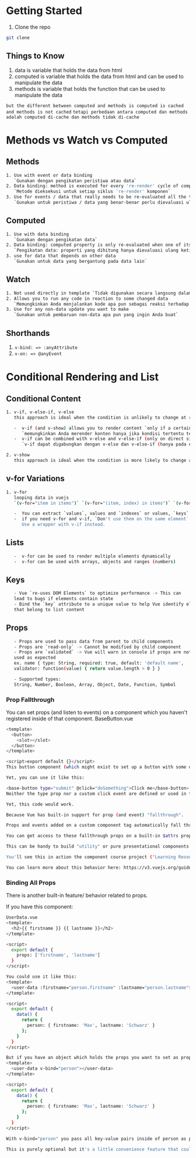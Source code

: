 # Getting Started

1. Clone the repo

```sh
git clone
```

## Things to Know

1. data is variable that holds the data from html
2. computed is variable that holds the data from html and can be used to manipulate the data
3. methods is variable that holds the function that can be used to manipulate the data

`but the different between computed and methods is computed is cached and methods is not cached`
`tetapi perbedaan antara computed dan methods adalah computed di-cache dan methods tidak di-cache`

# Methods vs Watch vs Computed

## Methods

```sh
1. Use with event or data binding
   `Gunakan dengan pengikatan peristiwa atau data`
2. Data binding: method is executed for every 're-render' cycle of component
   `Metode dieksekusi untuk setiap siklus 're-render' komponen`
3. Use for events / data that really needs to be re-evaluated all the time.
   `Gunakan untuk peristiwa / data yang benar-benar perlu dievaluasi ulang sepanjang waktu.`
```

## Computed

```sh
1. Use with data binding
   `Gunakan dengan pengikatan data`
2. Data binding: computed property is only re-evaluated when one of its dependencies has changed
   `Pengikatan data: properti yang dihitung hanya dievaluasi ulang ketika salah satu dependensinya telah berubah`
3. use for data that depends on other data
   `Gunakan untuk data yang bergantung pada data lain`
```

## Watch

```sh
1. Not used directly in template `Tidak digunakan secara langsung dalam template`
2. Allows you to run any code in reaction to some changed data
   `Memungkinkan Anda menjalankan kode apa pun sebagai reaksi terhadap beberapa data yang berubah`
3. Use for any non-data update you want to make
   `Gunakan untuk pembaruan non-data apa pun yang ingin Anda buat`
```

## Shorthands

1. `v-bind: => :anyAttribute`
2. `v-on: => @anyEvent`

# Conditional Rendering and List

## Conditional Content

```sh
1. v-if, v-else-if, v-else
   this approach is ideal when the condition is unlikely to change at runtime or you want to optimize for initial render cost. `(pendekatan ini ideal ketika kondisinya tidak mungkin berubah saat runtime atau Anda ingin mengoptimalkan biaya render awal.)`

   -  v-if (and v-show) allows you to render content `only if a certain condition is met`
      `memungkinkan Anda merender konten hanya jika kondisi tertentu terpenuhi`
   -  v-if can be combined with v-else and v-else-if (only on direct sibling elements)
      `v-if dapat digabungkan dengan v-else dan v-else-if (hanya pada elemen saudara langsung)`
```

```sh
2. v-show
   this approach is ideal when the condition is more likely to change at runtime, or you want to maximize the render cost. `(pendekatan ini ideal ketika kondisinya lebih mungkin berubah saat runtime, atau Anda ingin memaksimalkan biaya render.)` because this method add `style display none` to the element
```

## v-for Variations

```sh
1. v-for
   looping data in vuejs
   `(v-for="item in items")` `(v-for="(item, index) in items")` `(v-for="(value, key) in object")` `(v-for="(value, key, index) in object")`

   -  You can extract `values`, values and `indexes` or values, `keys` and indexes
   -  if you need v-for and v-if, `Don't use them on the same element`.
      Use a wrapper with v-if instead.
```

## Lists

```sh
   -  v-for can be used to render multiple elements dynamically
   -  v-for can be used with arrays, objects and ranges (numbers)
```

## Keys

```sh
   - Vue `re-uses DOM Elements` to optimize performance -> This can
   lead to bugs if elements contain state
   - Bind the `key` attribute to a unique value to help Vue identify elements
   that belong to list content
```

## Props

```sh
   - Props are used to pass data from parent to child components
   - Props are `read-only` -> Cannot be modified by child component
   - Props are `validated` -> Vue will warn in console if props are not
   used as expected
   ex. name { type: String, required: true, default: 'default name',
   validator: function(value) { return value.length > 0 } }

   - Supported types:
   String, Number, Boolean, Array, Object, Date, Function, Symbol
```

### Prop Fallthrough

You can set props (and listen to events) on a component which you haven't registered inside of that component.
BaseButton.vue

```sh
<template>
  <button>
    <slot></slot>
  </button>
</template>

<script>export default {}</script>
This button component (which might exist to set up a button with some default styling) has no special props that would be registered.

Yet, you can use it like this:

<base-button type="submit" @click="doSomething">Click me</base-button>
Neither the type prop nor a custom click event are defined or used in the BaseButton component.

Yet, this code would work.

Because Vue has built-in support for prop (and event) "fallthrough".

Props and events added on a custom component tag automatically fall through to the root component in the template of that component. In the above example, type and @click get added to the <button> in the BaseButton component.

You can get access to these fallthrough props on a built-in $attrs property (e.g. this.$attrs).

This can be handy to build "utility" or pure presentational components where you don't want to define all props and events individually.

You'll see this in action the component course project ("Learning Resources App") later.

You can learn more about this behavior here: https://v3.vuejs.org/guide/component-attrs.html
```

### Binding All Props

There is another built-in feature/ behavior related to props.

If you have this component:

```sh
UserData.vue
<template>
  <h2>{‌{ firstname }} {‌{ lastname }}</h2>
</template>

<script>
  export default {
    props: ['firstname', 'lastname']
  }
</script>

You could use it like this:
<template>
  <user-data :firstname="person.firstname" :lastname="person.lastname"></user-data>
</template>

<script>
  export default {
    data() {
      return {
        person: { firstname: 'Max', lastname: 'Schwarz' }
      };
    }
  }
</script>

But if you have an object which holds the props you want to set as properties, you can also shorten the code a bit:
<template>
  <user-data v-bind="person"></user-data>
</template>

<script>
  export default {
    data() {
      return {
        person: { firstname: 'Max', lastname: 'Schwarz' }
      };
    }
  }
</script>

With v-bind="person" you pass all key-value pairs inside of person as props to the component. That of course requires person to be a JavaScript object.

This is purely optional but it's a little convenience feature that could be helpful.
```
